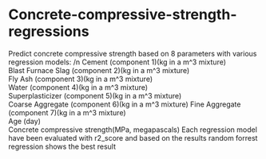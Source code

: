 # Concrete-compressive-strength-regressions
   Predict concrete compressive strength based on 8 parameters with various regression models: /n
   Cement (component 1)(kg in a m^3 mixture)	
   Blast Furnace Slag (component 2)(kg in a m^3 mixture)	
   Fly Ash (component 3)(kg in a m^3 mixture)	
   Water  (component 4)(kg in a m^3 mixture)	
   Superplasticizer (component 5)(kg in a m^3 mixture)	
   Coarse Aggregate  (component 6)(kg in a m^3 mixture)	
   Fine Aggregate (component 7)(kg in a m^3 mixture)	
   Age (day)	
   Concrete compressive strength(MPa, megapascals) 
   Each regression model have been evaluated with r2_score and based on the results random forrest regression shows the best result

